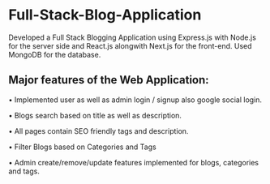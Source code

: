 # Full-Stack-Blog-Application

Developed a Full Stack Blogging Application using Express.js with Node.js for the server side and React.js alongwith Next.js for the front-end. Used MongoDB for the database.

## Major features of the Web Application:

• Implemented user as well as admin login / signup also google social login.

• Blogs search based on title as well as description.

• All pages contain SEO friendly tags and description.

• Filter Blogs based on Categories and Tags

• Admin create/remove/update features implemented for blogs, categories and tags.
